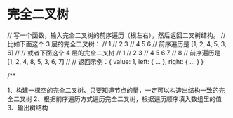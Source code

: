 # 完全二叉树

// 写一个函数，输入完全二叉树的前序遍历（根左右），然后返回二叉树结构。
// 比如下面这个 3 层的完全二叉树：
//      1
//   2     3
// 4  5  6 
// 前序遍历是 [1, 2, 4, 5, 3, 6]
//
// 或者下面这个 4 层的完全二叉树
//        1
//     2     3
//   4  5  6   7
// 8
// 前序遍历是 [1, 2, 4, 8, 5, 3, 6, 7]
//
// 返回示例：{ value: 1, left: { ... }, right: { ... } }

/**

1、构建一棵空的完全二叉树、只要知道节点的量，一定可以构造出结构一致的完全二叉树
2、根据前序遍历方式遍历完全二叉树，根据遍历顺序填入数组里的值
3、输出树结构